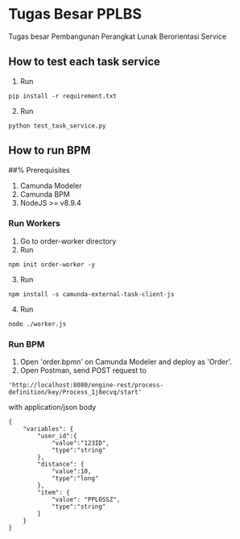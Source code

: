 # Tugas Besar PPLBS

Tugas besar Pembangunan Perangkat Lunak Berorientasi Service  

## How to test each task service
1. Run
```
pip install -r requirement.txt
```
2. Run
```
python test_task_service.py
```

## How to run BPM
##% Prerequisites
1. Camunda Modeler  
2. Camunda BPM
3. NodeJS >= v8.9.4  
### Run Workers  
1. Go to order-worker directory  
2. Run  
```
npm init order-worker -y
```
3. Run   
```
npm install -s camunda-external-task-client-js
```
4. Run   
```
node ./worker.js
```

### Run BPM  
1. Open 'order.bpmn' on Camunda Modeler and deploy as 'Order'.  
2. Open Postman, send POST request to 
```
'http://localhost:8080/engine-rest/process-definition/key/Process_1j8ecvq/start'
```
with application/json body
```
{
    "variables": {
        "user_id":{
            "value":"123ID",
            "type":"string"
        },
        "distance": {
            "value":10,
            "type":"long"
        },
        "item": {
            "value": "PPLOSSZ",
            "type":"string"
        }
    }
}
```



